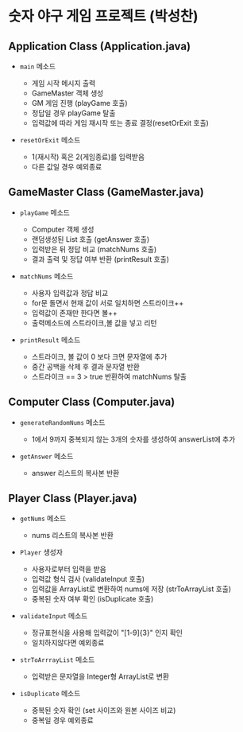 # 숫자 야구 게임 프로젝트 (박성찬)

## Application Class (Application.java)

- `main` 메소드
    - 게임 시작 메시지 출력
    - GameMaster 객체 생성
    - GM 게임 진행 (playGame 호출)
    - 정답일 경우 playGame 탈출
    - 입력값에 따라 게임 재시작 또는 종료 결정(resetOrExit 호출)

- `resetOrExit` 메소드
    - 1(재시작) 혹은 2(게임종료)를 입력받음
    - 다른 값일 경우 예외종료

## GameMaster Class (GameMaster.java)

- `playGame` 메소드
    - Computer 객체 생성
    - 랜덤생성된 List 호출 (getAnswer 호출)
    - 입력받은 뒤 정답 비교 (matchNums 호출)
    - 결과 출력 및 정답 여부 반환 (printResult 호출)

- `matchNums` 메소드
    - 사용자 입력값과 정답 비교
    - for문 돌면서 현재 값이 서로 일치하면 스트라이크++
    - 입력값이 존재만 한다면 볼++
    - 출력메소드에 스트라이크,볼 값을 넣고 리턴

- `printResult` 메소드
    - 스트라이크, 볼 값이 0 보다 크면 문자열에 추가
    - 중간 공백을 삭제 후 결과 문자열 반환
    - 스트라이크 == 3 > true 반환하여 matchNums 탈출

## Computer Class (Computer.java)

- `generateRandomNums` 메소드
    - 1에서 9까지 중복되지 않는 3개의 숫자를 생성하여 answerList에 추가

- `getAnswer` 메소드
    - answer 리스트의 복사본 반환

## Player Class (Player.java)

- `getNums` 메소드
    - nums 리스트의 복사본 반환

- `Player` 생성자
    - 사용자로부터 입력을 받음
    - 입력값 형식 검사 (validateInput 호출)
    - 입력값을 ArrayList로 변환하여 nums에 저장 (strToArrayList 호출)
    - 중복된 숫자 여부 확인 (isDuplicate 호출)

- `validateInput` 메소드
    - 정규표현식을 사용해 입력값이 "[1-9]{3}" 인지 확인
    - 일치하지않다면 예외종료

- `strToArrrayList` 메소드
    - 입력받은 문자열을 Integer형 ArrayList로 변환

- `isDuplicate` 메소드
    - 중복된 숫자 확인 (set 사이즈와 원본 사이즈 비교)
    - 중복일 경우 예외종료